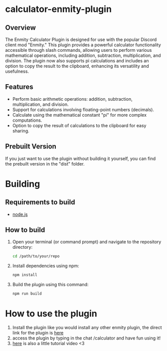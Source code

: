 # calculator-enmity-plugin

## Overview 
The Enmity Calculator Plugin is designed for use with the popular Discord client mod "Enmity." This plugin provides a powerful calculator functionality accessible through slash commands, allowing users to perform various mathematical operations, including addition, subtraction, multiplication, and division. The plugin now also supports pi calculations and includes an option to copy the result to the clipboard, enhancing its versatility and usefulness.

## Features

- Perform basic arithmetic operations: addition, subtraction, multiplication, and division.
- Support for calculations involving floating-point numbers (decimals).
- Calculate using the mathematical constant "pi" for more complex computations.
- Option to copy the result of calculations to the clipboard for easy sharing.


## Prebuilt Version

If you just want to use the plugin without building it yourself, you can find the prebuilt version in the "dist" folder.
 
# Building

## Requirements to build
- [node.js](https://nodejs.org/en/download)

## How to build
1. Open your terminal (or command prompt) and navigate to the repository directory:
    ```bash
    cd /path/to/your/repo
    ```
2. Install dependencies using npm:
    ```js
    npm install
    ```
3. Build the plugin using this command:
    ```js
    npm run build
    ```

# How to use the plugin
1. Install the plugin like you would install any other enmity plugin, the direct link for the plugin is [here](https://raw.githubusercontent.com/AkameTheCoder/calculator-enmity-plugin/main/dist/Calculator.js)
2. access the plugin by typing in the chat /calculator and have fun using it!
3. [here](https://cdn.discordapp.com/attachments/1069346731742994496/1137529756850585630/RPReplay_Final1691278514.mov) is also a little tutorial video <3 


